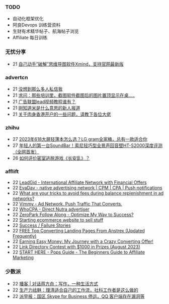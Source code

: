 ### TODO
-  自动化框架优化
-  阿良Devops 训练营资料
-  生财有术精华帖子、航海帖子浏览
-  Affiliate 每日训练

### 无忧分享
<!-- ruyo:START -->
-  21 [自己动手”破解”思维导图软件Xmind，支持官网最新版](https://51.ruyo.net/18460.html)<!-- ruyo:END -->

### advertcn
<!-- advertcn:START -->
-  21 [没想到那么多人私信我](https://www.advertcn.com/forum.php?mod=viewthread&tid=111737)
-  21 [求问：那些培训里，截图软件截图后的图片置顶显示在桌.....](https://www.advertcn.com/forum.php?mod=viewthread&tid=111735)
-  21 [广告联盟lead视频教程谁有？](https://www.advertcn.com/forum.php?mod=viewthread&tid=111730)
-  21 [刚知道米是什么意思的新人报道](https://www.advertcn.com/forum.php?mod=viewthread&tid=111728)
-  21 [关于肉身香港开户的一些问题，请教下各位大佬](https://www.advertcn.com/forum.php?mod=viewthread&tid=111727)<!-- advertcn:END -->

### zhihu
<!-- zhihu:START -->
-  27 [2023年618大屏轻薄本怎么选？LG gram全家桶，总有一款适合你](http://zhuanlan.zhihu.com/p/632641888?utm_campaign=rss&utm_medium=rss&utm_source=rss&utm_content=title)
-  27 [年轻人的第一台SoundBar！索尼轻巧型全景声回音壁HT-S2000深度评测（全网首发）](http://zhuanlan.zhihu.com/p/630990296?utm_campaign=rss&utm_medium=rss&utm_source=rss&utm_content=title)
-  26 [如何评价密室逃脱游戏《长安乱》？](http://www.zhihu.com/question/563950552/answer/3045961312?utm_campaign=rss&utm_medium=rss&utm_source=rss&utm_content=title)<!-- zhihu:END -->

### afflift
<!-- afflift:START -->
-  22 [LeadGid - International Affiliate Network with Financial Offers](https://afflift.com/f/threads/leadgid-international-affiliate-network-with-financial-offers.6217/)
-  22 [EvaDav - native advertising network | CPM | CPA | Push notifications](https://afflift.com/f/threads/evadav-native-advertising-network-cpm-cpa-push-notifications.1501/)
-  22 [What are your tricks to avoid fees during balance replenishment in ad networks?](https://afflift.com/f/threads/what-are-your-tricks-to-avoid-fees-during-balance-replenishment-in-ad-networks.11465/)
-  22 [Vimmy - Ad Network. Push Traffic That Converts.](https://afflift.com/f/threads/vimmy-ad-network-push-traffic-that-converts.5871/)
-  22 [WhoCPA - Direct Nutra advertiser](https://afflift.com/f/threads/whocpa-direct-nutra-advertiser.11162/)
-  22 [ZeroPark Follow Along - Optimize My Way to Success?](https://afflift.com/f/threads/zeropark-follow-along-optimize-my-way-to-success.11496/)
-  22 [Starting ecommerce website  to sell stuff](https://afflift.com/f/threads/starting-ecommerce-website-to-sell-stuff.11130/)
-  22 [Success / Failure Stories](https://afflift.com/f/threads/success-failure-stories.6938/)
-  22 [FREE Top Converting Landing Pages From Anstrex &lpar;Updated Frequently&rpar;](https://afflift.com/f/threads/free-top-converting-landing-pages-from-anstrex-updated-frequently.2596/)
-  22 [Earning Easy Money: My Journey with a Crazy Converting Offer!](https://afflift.com/f/threads/earning-easy-money-my-journey-with-a-crazy-converting-offer.11370/)
-  22 [Link Directory Contest with $1000 in Prizes &lpar;August 2023&rpar;](https://afflift.com/f/threads/link-directory-contest-with-1000-in-prizes-august-2023.11479/)
-  22 [START HERE - Pops Guide - The Beginners Guide to Affiliate Marketing](https://afflift.com/f/threads/start-here-pops-guide-the-beginners-guide-to-affiliate-marketing.2937/)<!-- afflift:END -->

### 少数派
<!-- sspai:START -->
-  22 [播客 | 对话蒋方舟：写作，一种生活方式](https://sspai.com/post/82276)
-  22 [生产力祛魅：理清适合自己的工作流，社科工作者是这么做的](https://sspai.com/post/82092)
-  22 [派早报：国区 Skype for Business 停运，QQ 客户端存在漏洞等](https://sspai.com/post/82272)<!-- sspai:END -->
